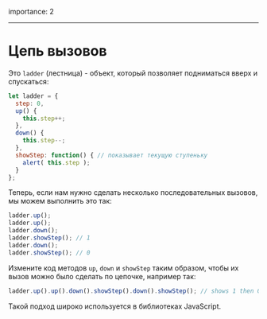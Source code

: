 importance: 2

---

# Цепь вызовов

Это `ladder` (лестница) - объект, который позволяет подниматься вверх и спускаться:

```js
let ladder = {
  step: 0,
  up() { 
    this.step++;
  },
  down() { 
    this.step--;
  },
  showStep: function() { // показывает текущую ступеньку
    alert( this.step );
  }
};
```

Теперь, если нам нужно сделать несколько последовательных вызовов, мы можем выполнить это так:

```js
ladder.up();
ladder.up();
ladder.down();
ladder.showStep(); // 1
ladder.down();
ladder.showStep(); // 0
```

Измените код методов `up`, `down` и `showStep` таким образом, чтобы их вызов можно было сделать по цепочке, например так:

```js
ladder.up().up().down().showStep().down().showStep(); // shows 1 then 0
```

Такой подход широко используется в библиотеках JavaScript. 
